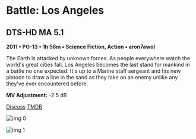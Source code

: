 # Battle: Los Angeles

## DTS-HD MA 5.1

**2011 • PG-13 • 1h 56m • Science Fiction, Action • aron7awol**

The Earth is attacked by unknown forces. As people everywhere watch the world's great cities fall, Los Angeles becomes the last stand for mankind in a battle no one expected. It's up to a Marine staff sergeant and his new platoon to draw a line in the sand as they take on an enemy unlike any they've ever encountered before.

**MV Adjustment:** -2.5 dB

[Discuss](https://www.avsforum.com/threads/bass-eq-for-filtered-movies.2995212/post-57316732)  [TMDB](44943)

![img 0](https://i.imgur.com/UebY5Dp.jpg)

![img 1](https://i.imgur.com/ewkHnbz.jpg)

